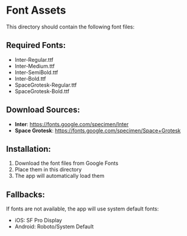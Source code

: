 # Font Assets

This directory should contain the following font files:

## Required Fonts:
- Inter-Regular.ttf
- Inter-Medium.ttf  
- Inter-SemiBold.ttf
- Inter-Bold.ttf
- SpaceGrotesk-Regular.ttf
- SpaceGrotesk-Bold.ttf

## Download Sources:
- **Inter**: https://fonts.google.com/specimen/Inter
- **Space Grotesk**: https://fonts.google.com/specimen/Space+Grotesk

## Installation:
1. Download the font files from Google Fonts
2. Place them in this directory
3. The app will automatically load them

## Fallbacks:
If fonts are not available, the app will use system default fonts:
- iOS: SF Pro Display
- Android: Roboto/System Default